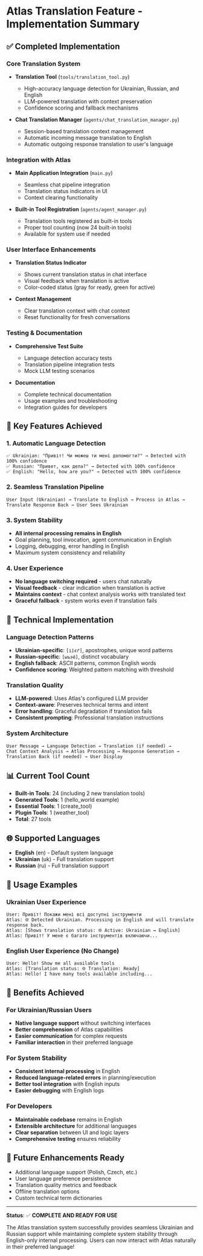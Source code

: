 # Atlas Translation Feature - Implementation Summary

## ✅ Completed Implementation

### Core Translation System
- **Translation Tool** (`tools/translation_tool.py`)
  - High-accuracy language detection for Ukrainian, Russian, and English
  - LLM-powered translation with context preservation
  - Confidence scoring and fallback mechanisms

- **Chat Translation Manager** (`agents/chat_translation_manager.py`)
  - Session-based translation context management
  - Automatic incoming message translation to English
  - Automatic outgoing response translation to user's language

### Integration with Atlas
- **Main Application Integration** (`main.py`)
  - Seamless chat pipeline integration
  - Translation status indicators in UI
  - Context clearing functionality

- **Built-in Tool Registration** (`agents/agent_manager.py`)
  - Translation tools registered as built-in tools
  - Proper tool counting (now 24 built-in tools)
  - Available for system use if needed

### User Interface Enhancements
- **Translation Status Indicator**
  - Shows current translation status in chat interface
  - Visual feedback when translation is active
  - Color-coded status (gray for ready, green for active)

- **Context Management**
  - Clear translation context with chat context
  - Reset functionality for fresh conversations

### Testing & Documentation
- **Comprehensive Test Suite**
  - Language detection accuracy tests
  - Translation pipeline integration tests
  - Mock LLM testing scenarios

- **Documentation**
  - Complete technical documentation
  - Usage examples and troubleshooting
  - Integration guides for developers

## 🎯 Key Features Achieved

### 1. **Automatic Language Detection**
```
✅ Ukrainian: "Привіт! Чи можеш ти мені допомогти?" → Detected with 100% confidence
✅ Russian: "Привет, как дела?" → Detected with 100% confidence  
✅ English: "Hello, how are you?" → Detected with 100% confidence
```

### 2. **Seamless Translation Pipeline**
```
User Input (Ukrainian) → Translate to English → Process in Atlas → Translate Response Back → User Sees Ukrainian
```

### 3. **System Stability**
- **All internal processing remains in English**
- Goal planning, tool invocation, agent communication in English
- Logging, debugging, error handling in English
- Maximum system consistency and reliability

### 4. **User Experience**
- **No language switching required** - users chat naturally
- **Visual feedback** - clear indication when translation is active
- **Maintains context** - chat context analysis works with translated text
- **Graceful fallback** - system works even if translation fails

## 🔧 Technical Implementation

### Language Detection Patterns
- **Ukrainian-specific**: `[іїєґ]`, apostrophes, unique word patterns
- **Russian-specific**: `[ыъэё]`, distinct vocabulary
- **English fallback**: ASCII patterns, common English words
- **Confidence scoring**: Weighted pattern matching with threshold

### Translation Quality
- **LLM-powered**: Uses Atlas's configured LLM provider
- **Context-aware**: Preserves technical terms and intent
- **Error handling**: Graceful degradation if translation fails
- **Consistent prompting**: Professional translation instructions

### System Architecture
```
User Message → Language Detection → Translation (if needed) → 
Chat Context Analysis → Atlas Processing → Response Generation → 
Translation Back (if needed) → User Display
```

## 📊 Current Tool Count
- **Built-in Tools**: 24 (including 2 new translation tools)
- **Generated Tools**: 1 (hello_world example)
- **Essential Tools**: 1 (create_tool)
- **Plugin Tools**: 1 (weather_tool)
- **Total**: 27 tools

## 🌐 Supported Languages
- **English** (en) - Default system language
- **Ukrainian** (uk) - Full translation support
- **Russian** (ru) - Full translation support

## 🚀 Usage Examples

### Ukrainian User Experience
```
User: Привіт! Покажи мені всі доступні інструменти
Atlas: 🌐 Detected Ukrainian. Processing in English and will translate response back.
Atlas: [Shows translation status: 🌐 Active: Ukrainian ↔ English]
Atlas: Привіт! У мене є багато інструментів включаючи...
```

### English User Experience (No Change)
```
User: Hello! Show me all available tools
Atlas: [Translation status: 🌐 Translation: Ready]
Atlas: Hello! I have many tools available including...
```

## 🎉 Benefits Achieved

### For Ukrainian/Russian Users
- **Native language support** without switching interfaces
- **Better comprehension** of Atlas capabilities
- **Easier communication** for complex requests
- **Familiar interaction** in their preferred language

### For System Stability
- **Consistent internal processing** in English
- **Reduced language-related errors** in planning/execution
- **Better tool integration** with English inputs
- **Easier debugging** with English logs

### For Developers
- **Maintainable codebase** remains in English
- **Extensible architecture** for additional languages
- **Clear separation** between UI and logic layers
- **Comprehensive testing** ensures reliability

## 🔮 Future Enhancements Ready
- Additional language support (Polish, Czech, etc.)
- User language preference persistence
- Translation quality metrics and feedback
- Offline translation options
- Custom technical term dictionaries

---

**Status**: ✅ **COMPLETE AND READY FOR USE**

The Atlas translation system successfully provides seamless Ukrainian and Russian support while maintaining complete system stability through English-only internal processing. Users can now interact with Atlas naturally in their preferred language!
